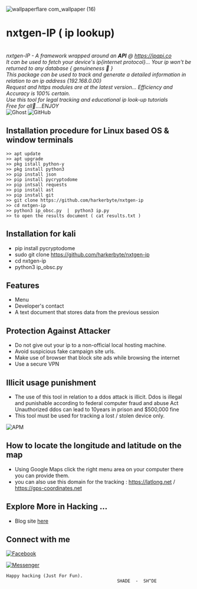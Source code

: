 ![wallpaperflare com_wallpaper (16)](https://user-images.githubusercontent.com/79071277/190261730-5f32f2ea-5ddf-41f9-9e75-fbbad54a1ab8.jpg)
# nxtgen-IP ( ip lookup)

   <i><br> nxtgen-IP - A framework wrapped around an **API** @ https://ipapi.co</i></li></br>
   <i>It can be used to fetch your device's ip{internet protocol}...
   Your ip won't be returned to any database { genuineness 💯 }</i></li></br>
   <i>This package can be used to track and generate a detailed information in relation to an ip address {192.168.0.00}</i></li></br>
   <i>Request and https modules are at the latest version... Efficiency and Accuracy is 100% certain.</i></li></br>
   <i>Use this tool for legal tracking and educational ip look-up tutorials</i></li></br> 
   <i>Free for all🙂....ENJOY</i></li></br>
![Ghost](https://img.shields.io/badge/ghost-000?style=for-the-badge&logo=ghost&logoColor=%23F7DF1E)
![GitHub](https://img.shields.io/badge/github-%23121011.svg?style=for-the-badge&logo=github&logoColor=white)


## Installation procedure for Linux based OS & window terminals
```
>> apt update 
>> apt upgrade 
>> pkg istall python-y 
>> pkg install python3
>> pip install json
>> pip install pycryptodome
>> pip intsall requests
>> pip install ast
>> pip install git 
>> git clone https://github.com/harkerbyte/nxtgen-ip
>> cd nxtgen-ip
>> python3 ip_obsc.py  |  python3 ip.py 
>> to open the results document ( cat results.txt )
```
## Installation for kali

* pip install pycryptodome
* sudo git clone https://github.com/harkerbyte/nxtgen-ip
* cd nxtgen-ip 
* python3 ip_obsc.py


## Features
* Menu 
* Developer's contact 
* A text document that stores data from the previous session



## Protection Against Attacker
* Do not give out your ip to a non-official local hosting machine.
* Avoid suspicious fake campaign site urls.
* Make use of browser that block site ads while browsing the internet
* Use a secure VPN

## Illicit usage punishment 
* The use of this tool in relation to a ddos attack is illicit.
 Ddos  is illegal and punishable according to federal computer fraud and abuse Act
 Unauthorized ddos can lead to 10years in prison and $500,000 fine
* This tool must be used for tracking a lost / stolen device only.


![APM](https://img.shields.io/apm/l/nxtgen-ip?style=for-the-badge)

## How to locate the longitude and latitude on the map
* Using Google Maps click the right menu area on your computer 
there you can provide them.
* you can also use this domain for the tracking : https://latlong.net  / https://gps-coordinates.net
## Explore More in Hacking ...
* Blog site <a href=https://cyberhacks.science.blog> here</a> 


## Connect with me
<a href = https://facebook.com/harkerbyte>![Facebook](https://img.shields.io/badge/Facebook-%231877F2.svg?style=for-the-badge&logo=Facebook&logoColor=white)</a>

<a href =https://facebook.com/shade234sherif>![Messenger](https://img.shields.io/badge/Messenger-00B2FF?style=for-the-badge&logo=messenger&logoColor=white)</a>
~~~
Happy hacking (Just For Fun).
                                          SHADE  -  SH^DE
~~~
